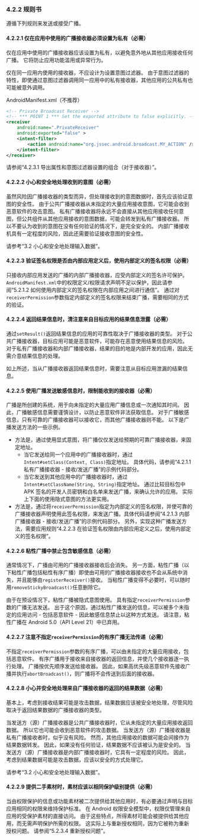 ### 4.2.2 规则书

遵循下列规则来发送或接受广播。

#### 4.2.2.1 仅在应用中使用的广播接收器必须设置为私有（必需）

仅在应用中使用的广播接收器应该设置为私有，以避免意外地从其他应用接收任何广播。 它将防止应用功能滥用或异常行为。 

仅在同一应用内使用的接收器，不应设计为设置意图过滤器。 由于意图过滤器的特性，即使通过意图过滤器调用同一应用中的私有接收器，其他应用的公共私有也可能被意外调用。

AndroidManifest.xml（不推荐）

```xml
<!-- Private Broadcast Receiver -->
<!-- *** POINT 1 *** Set the exported attribute to false explicitly. -->
<receiver
    android:name=".PrivateReceiver"
    android:exported="false" >
    <intent-filter>
        <action android:name="org.jssec.android.broadcast.MY_ACTION" />
    </intent-filter>
</receiver>
```

请参阅“4.2.3.1 导出属性和意图过滤器设置的组合（对于接收器）”。

#### 4.2.2.2 小心和安全地处理收到的意图（必需）

虽然风险因广播接收器的类型而异，但处理接收到的意图数据时，首先应该验证意图的安全性。 由于公共广播接收器从未指定的大量应用接收意图，它可能会收到恶意软件的攻击意图。 私有广播接收器将永远不会直接从其他应用接收任何意图，但公共组件从其他应用接收的意图数据，可能会转发到私有广播接收器。 所以不要认为收到的意图在没有任何验证的情况下，是完全安全的。 内部广播接收机具有一定程度的风险，因此还需要验证接收意图的安全性。

请参考“3.2 小心和安全地处理输入数据”。

#### 4.2.2.3 验证签名权限是否由内部应用定义后，使用内部定义的签名权限（必需）

只接收内部应用发送的广播的内部广播接收器，应受内部定义的签名许可保护。 `AndroidManifest.xml`中的权限定义/权限请求声明不足以保护，因此请参阅“5.2.1.2 如何使用内部定义的签名权限在内部应用之间进行通信”。 通过对`receiverPermission`参数指定内部定义的签名权限来结束广播，需要相同的方式的验证。

#### 4.2.2.4 返回结果信息时，清注意来自目标应用的结果信息泄露（必需）

通过`setResult()`返回结果信息的应用的可靠性取决于广播接收器的类型。 对于公共广播接收器，目标应用可能是恶意软件，可能存在恶意使用结果信息的风险。 对于私有广播接收器和内部广播接收器，结果的目的地是内部开发的应用，因此无需介意结果信息的处理。 

如上所述，当从广播接收器返回结果信息时，需要注意从目标应用泄漏的结果信息。

#### 4.2.2.5 使用广播发送敏感信息时，限制能收到的接收器（必需）

广播是所创建的系统，用于向未指定的大量应用广播信息或一次通知其时间。 因此，广播敏感信息需要谨慎设计，以防止恶意软件非法获取信息。 对于广播敏感信息，只有可靠的广播接收器可以接收它，而其他广播接收器则不能。 以下是广播发送方法的一些示例。

+   方法是，通过使用显式意图，将广播仅仅发送给预期的可靠广播接收器，来固定地址。
    +   当它发送给同一个应用中的广播接收器时，通过`Intent#setClass(Context, Class)`指定地址。 具体代码，请参阅“4.2.1.1 私有广播接收器 - 接收/发送广播”的示例代码部分。
    +   当它发送到其他应用中的广播接收器时，通过`Intent#setClassName(String, String)`指定地址。 通过比较目标包中 APK 签名的开发人员密钥和白名单来发送广播，来确认允许的应用。 实际上下面的使用隐式意图的方法更实用。
+   方法是，通过将`receiverPermission`指定为内部定义的签名权限，并使可靠的广播接收器声明使用此签名权限，来发送广播。具体代码请参阅“4.2.1.3 内部广播接收器 - 接收/发送广播”的示例代码部分。 另外，实现这种广播发送方法，需要应用规则“4.2.2.3 在验证签名权限由内部应用定义之后，使用内部定义的签名权限”。

#### 4.2.2.6 粘性广播中禁止包含敏感信息（必需）

通常情况下，广播由可用的广播接收器接收后会消失。 另一方面，粘性广播（以下粘性广播包括粘性有序广播）即使由可用的广播接收器接收也不会从系统中消失，并且能够由`registerReceiver()`接收。 当粘性广播变得不必要时，可以随时用`removeStickyBroadcast()`任意删除它。

由于在预设情况下，粘性广播被隐式意图使用。 具有指定`receiverPermission`参数的广播无法发送。 出于这个原因，通过粘性广播发送的信息，可以被多个未指定的应用访问 - 包括恶意软件 - 因此敏感信息禁止以这种方式发送。 请注意，粘性广播在 Android 5.0（API Level 21）中已弃用。

#### 4.2.2.7 注意不指定`receiverPermission`的有序广播无法传递（必需）

不指定`receiverPermission`参数的有序广播，可以由未指定的大量应用接收，包括恶意软件。 有序广播用于接收来自接收器的返回信息，并使几个接收器逐一执行处理。 广播按优先顺序发送给接收器。 因此，如果高优先级恶意软件先接收广播并执行`abortBroadcast()`，则广播将不会传送到后面的接收器。

#### 4.2.2.8 小心并安全地处理来自广播接收器的返回的结果数据（必需）

基本上，考虑到接收结果可能是攻击数据，结果数据应该被安全地处理，尽管风险取决于返回结果数据的广播接收器的类型。

当发送方（源）广播接收器是公共广播接收器时，它从未指定的大量应用接收返回数据。 所以它也可能会收到恶意软件的攻击数据。 当发送方（源）广播接收器是私有广播接收者时，似乎没有风险。 然而，其他应用接收的数据可能会间接作为结果数据转发。 因此，如果没有任何验证，结果数据不应该被认为是安全的。 当发送方（源）广播接收器是内部广播接收器时，它具有一定程度的风险。 因此，考虑到结果数据可能是攻击数据，应该以安全的方式处理它。

请参考“3.2 小心和安全地处理输入数据”。

#### 4.2.2.9 提供二手素材时，素材应该以相同保护级别提供（必需）

当由权限保护的信息或功能素材被二次提供给其他应用时，有必要通过声明与目标应用相同的权限来维持保护标准。 在 Android 权限安全模型中，权限仅管理来自应用的受保护素材的直接访问。 由于这些特点，所得素材可能会被提供给其他应用，而无需声明保护所需的权限。 这实际上与重新授权相同，因为它被称为重新授权问题。 请参阅“5.2.3.4 重新授权问题”。
